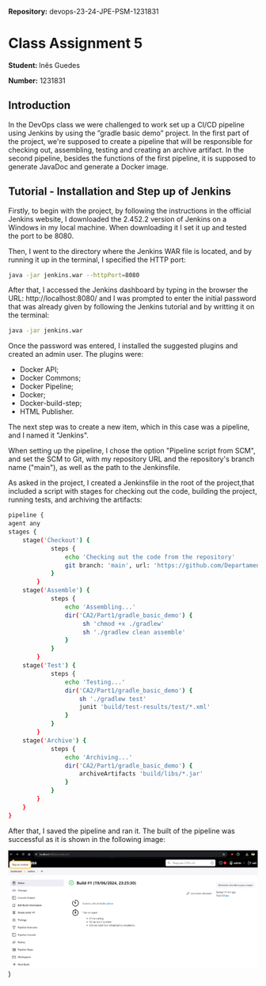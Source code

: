 <strong>Repository:</strong> devops-23-24-JPE-PSM-1231831
 <p></p>

# Class Assignment 5

<p></p>

<strong>Student: </strong>
Inês Guedes
 <p></p>

<strong>Number:</strong>
1231831
<p></p>

<p>
</p>
<p></p>

## Introduction
<p></p>

In the DevOps class we were challenged to work set up a CI/CD pipeline using Jenkins by using the ”gradle basic demo” project.
In the first part of the project, we're supposed to create a pipeline that will be responsible for checking out, assembling, testing and creating an archive artifact. 
In the second pipeline, besides the functions of the first pipeline, it is supposed to generate JavaDoc and generate a Docker image.
<p></p>
<p></p>

## Tutorial - Installation and Step up of Jenkins
<p></p>
Firstly, to begin with the project, by following the instructions in the official Jenkins website, I downloaded the 2.452.2 version of Jenkins 
on a Windows in my local machine. When downloading it I set it up and tested the port to be 8080.
<p></p>
Then, I went to the directory where the Jenkins WAR file is located, and by running it up in the terminal, I specified the HTTP port:
<p></p>

```bash
java -jar jenkins.war --httpPort=8080
```

<p></p>
After that, I accessed the Jenkins dashboard by typing in the browser the URL: http://localhost:8080/ and I was prompted to enter the initial password
that was already given by following the Jenkins tutorial and by writting it on the terminal:
<p></p>

```bash
java -jar jenkins.war
```

<p></p>
Once the password was entered, I installed the suggested plugins and created an admin user. The plugins were: 
<p></p>

* Docker API;
* Docker Commons;
* Docker Pipeline;
* Docker;
* Docker-build-step;
* HTML Publisher.

<p></p>
The next step was to create a new item, which in this case was a pipeline, and I named it "Jenkins".
<p></p>
When setting up the pipeline, I chose the option "Pipeline script from SCM", and set the SCM to Git, with my repository URL and the repository's branch name ("main"), as well as the path to the Jenkinsfile.
<p></p>
As asked in the project, I created a Jenkinsfile in the root of the project,that included a script with stages for checking out the code, building the project, running tests, and archiving the artifacts:
<p></p>

```bash
pipeline {
agent any
stages {
    stage('Checkout') {
            steps {
                echo 'Checking out the code from the repository'
                git branch: 'main', url: 'https://github.com/Departamento-de-Engenharia-Informatica/devops-23-24-JPE-1231831.git'
            }
        }
    stage('Assemble') {
            steps {
                echo 'Assembling...'
                dir('CA2/Part1/gradle_basic_demo') {
                     sh 'chmod +x ./gradlew'
                     sh './gradlew clean assemble'
                }
            }
        }
    stage('Test') {
            steps {
                echo 'Testing...'
                dir('CA2/Part1/gradle_basic_demo') {
                    sh './gradlew test'
                    junit 'build/test-results/test/*.xml'
                }
            }
        }
    stage('Archive') {
            steps {
                echo 'Archiving...'
                dir('CA2/Part1/gradle_basic_demo') {
                    archiveArtifacts 'build/libs/*.jar'
                }
            }
        }
    }
}
```

<p></p>
After that, I saved the pipeline and ran it. The built of the pipeline was successful as it is shown in the following image:
<p></p>
<p></p>

![JenkinsBuild.png](JenkinsBuild.png))
